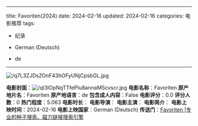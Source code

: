 
---
title: Favoriten(2024)
date: 2024-02-16
updated: 2024-02-16
categories: 电影推荐
tags:

- 纪录

- German (Deutsch)
- de
---

<img src="https://image.tmdb.org/t/p/original/q7L3ZJDsZOnF43hOFyUNjCpsbGL.jpg" alt="/q7L3ZJDsZOnF43hOFyUNjCpsbGL.jpg" title="/q7L3ZJDsZOnF43hOFyUNjCpsbGL.jpg">

**电影封面**：<img src="https://image.tmdb.org/t/p/w200/qI3IOpNqTTfePIu8annaMScvscr.jpg" alt="/qI3IOpNqTTfePIu8annaMScvscr.jpg" title="/qI3IOpNqTTfePIu8annaMScvscr.jpg">
**电影名称**：Favoriten
**原产地片名**：Favoriten
**原产地语言**：de
**包含成人内容**：False
**电影评分**：0.0
**评分人数**：0
**热门程度**：5.063
**电影时长**：
**电影导演**：
**电影主演**：
**电影简介**：
**电影上映时间**：2024-02-16
**电影上映国家**：German (Deutsch)
**传送门**：[Favoriten |专业的种子搜索、磁力链接搜索引擎](https://movie.amd794.com:2083/?search=Favoriten&ordering=&mode=match_phrase&page_size=10&page=1)

